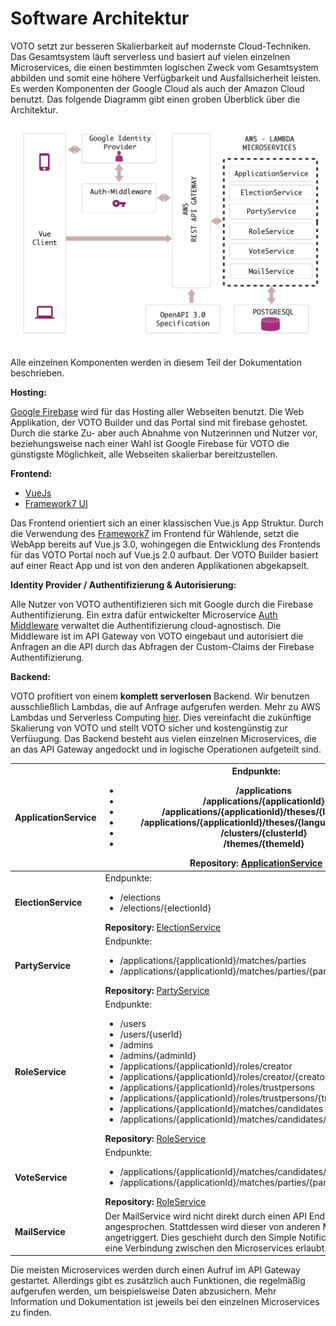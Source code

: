 # Software Architektur

VOTO setzt zur besseren Skalierbarkeit auf modernste Cloud-Techniken. Das Gesamtsystem läuft serverless und basiert auf vielen einzelnen Microservices, die einen bestimmten logischen Zweck vom Gesamtsystem abbilden und somit eine höhere Verfügbarkeit und Ausfallsicherheit leisten. Es werden Komponenten der Google Cloud als auch der Amazon Cloud benutzt. Das folgende Diagramm gibt einen groben Überblick über die Architektur.

![High-Level-Architecture](../res/VOTO_Architecture.png "High-Level-Architecture")

Alle einzelnen Komponenten werden in diesem Teil der Dokumentation beschrieben.

**Hosting:**

[Google Firebase](https://firebase.google.com) wird für das Hosting aller Webseiten benutzt. Die Web Applikation, der VOTO Builder und das Portal sind mit firebase gehostet. Durch die starke Zu- aber auch Abnahme von Nutzerinnen und Nutzer vor, beziehungsweise nach einer Wahl ist Google Firebase für VOTO die günstigste Möglichkeit, alle Webseiten skalierbar bereitzustellen.

**Frontend:**

- [VueJs](https://vuejs.org)
- [Framework7 UI](https://framework7.io)

Das Frontend orientiert sich an einer klassischen Vue.js App Struktur. Durch die Verwendung des [Framework7](https://framework7.io) im Frontend für Wählende, setzt die WebApp bereits auf Vue.js 3.0, wohingegen die Entwicklung des Frontends für das VOTO Portal noch auf Vue.js 2.0 aufbaut. Der VOTO Builder basiert auf einer React App und ist von den anderen Applikationen abgekapselt.

**Identity Provider / Authentifizierung & Autorisierung:**

Alle Nutzer von VOTO authentifizieren sich mit Google durch die Firebase Authentifizierung. Ein extra dafür entwickelter Microservice [Auth Middleware](https:/github.com/voto-vote/auth-middleware) verwaltet die Authentifizierung cloud-agnostisch. Die Middleware ist im API Gateway von VOTO eingebaut und autorisiert die Anfragen an die API durch das Abfragen der Custom-Claims der Firebase Authentifizierung.

**Backend:**

VOTO profitiert von einem **komplett serverlosen** Backend. Wir benutzen ausschließlich Lambdas, die auf Anfrage aufgerufen werden. Mehr zu AWS Lambdas und Serverless Computing [hier](https://en.wikipedia.org/wiki/Serverless_computing). Dies vereinfacht die zukünftige Skalierung von VOTO und stellt VOTO sicher und kostengünstig zur Verfüugung. Das Backend besteht aus vielen einzelnen Microservices, die an das API Gateway angedockt und in logische Operationen aufgeteilt sind.

| **ApplicationService** | Endpunkte: <ul> <li>/applications</li> <li>/applications/{applicationId}</li> <li>/applications/{applicationId}/theses/{language}</li> <li>/applications/{applicationId}/theses/{language}/{theseId}</li> <li>/clusters/{clusterId}</li> <li>/themes/{themeId}</li> </ul> **Repository:** [ApplicationService](https://github.com/voto-vote/backend-application-service)                                                                                                                                                                                                               |
| ---------------------- | -------------------------------------------------------------------------------------------------------------------------------------------------------------------------------------------------------------------------------------------------------------------------------------------------------------------------------------------------------------------------------------------------------------------------------------------------------------------------------------------------------------------------------------------------------------------------------------- |
| **ElectionService**    | Endpunkte: <ul> <li>/elections</li> <li>/elections/{electionId}</li> </ul> **Repository:** [ElectionService](https://github.com/voto-vote/backend-election-service)                                                                                                                                                                                                                                                                                                                                                                                                                    |
| **PartyService**       | Endpunkte: <ul> <li>/applications/{applicationId}/matches/parties</li> <li>/applications/{applicationId}/matches/parties/{partyId}</li> </ul> **Repository:** [PartyService](https://github.com/voto-vote/backend-party-service)                                                                                                                                                                                                                                                                                                                                                       |
| **RoleService**        | Endpunkte: <ul> <li>/users</li> <li>/users/{userId}</li> <li>/admins</li><li>/admins/{adminId}</li> <li>/applications/{applicationId}/roles/creator</li> <li>/applications/{applicationId}/roles/creator/{creatorId}</li> <li>/applications/{applicationId}/roles/trustpersons</li> <li>/applications/{applicationId}/roles/trustpersons/{trustPersonId}</li> <li>/applications/{applicationId}/matches/candidates</li> <li>/applications/{applicationId}/matches/candidates/{candidateId}</li> </ul> **Repository:** [RoleService](https://github.com/voto-vote/backend-role-service) |
| **VoteService**        | Endpunkte: <ul> <li>/applications/{applicationId}/matches/candidates/{candidateId}/votes</li> <li>/applications/{applicationId}/matches/parties/{partyId}/votes</li> </ul> **Repository:** [RoleService](https://github.com/voto-vote/backend-role-service)                                                                                                                                                                                                                                                                                                                            |
| **MailService**        | Der MailService wird nicht direkt durch einen API Endpunkt angesprochen. Stattdessen wird dieser von anderen Microservices angetriggert. Dies geschieht durch den Simple Notification Service, der eine Verbindung zwischen den Microservices erlaubt.                                                                                                                                                                                                                                                                                                                                 |

Die meisten Microservices werden durch einen Aufruf im API Gateway gestartet. Allerdings gibt es zusätzlich auch Funktionen, die regelmäßig aufgerufen werden, um beispielsweise Daten abzusichern. Mehr Information und Dokumentation ist jeweils bei den einzelnen Microservices zu finden.

